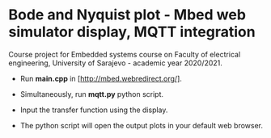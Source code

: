 # Bode and Nyquist plot - Mbed web simulator display, MQTT integration

Course project for Embedded systems course on Faculty of electrical engineering, University of Sarajevo - academic year 2020/2021.

- Run **main.cpp** in [http://mbed.webredirect.org/].

- Simultaneously, run **mqtt.py** python script.

- Input the transfer function using the display.

- The python script will open the output plots in your default web browser.

